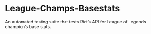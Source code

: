 # League-Champs-Basestats
An automated testing suite that tests Riot’s API for League of Legends champion’s base stats.
